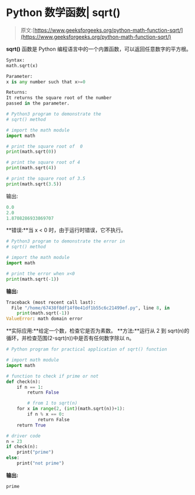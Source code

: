 # Python 数学函数| sqrt()

> 原文:[https://www.geeksforgeeks.org/python-math-function-sqrt/](https://www.geeksforgeeks.org/python-math-function-sqrt/)

**sqrt()** 函数是 Python 编程语言中的一个内置函数，可以返回任意数字的平方根。

```py
Syntax:
math.sqrt(x)

Parameter: 
x is any number such that x>=0 

Returns:
It returns the square root of the number 
passed in the parameter. 
```

```py
# Python3 program to demonstrate the 
# sqrt() method 

# import the math module 
import math 

# print the square root of  0 
print(math.sqrt(0)) 

# print the square root of 4
print(math.sqrt(4)) 

# print the square root of 3.5
print(math.sqrt(3.5)) 
```

输出:

```py
0.0
2.0
1.8708286933869707

```

**错误:**当 x < 0 时，由于运行时错误，它不执行。

```py
# Python3 program to demonstrate the error in 
# sqrt() method 

# import the math module 
import math 

# print the error when x<0 
print(math.sqrt(-1)) 
```

**输出:**

```py
Traceback (most recent call last):
  File "/home/67438f8df14f0e41df1b55c6c21499ef.py", line 8, in 
    print(math.sqrt(-1)) 
ValueError: math domain error

```

**实际应用:**给定一个数，检查它是否为素数。
**方法:**运行从 2 到 sqrt(n)的循环，并检查范围(2-sqrt(n))中是否有任何数字除以 n。

```py
# Python program for practical application of sqrt() function

# import math module
import math

# function to check if prime or not 
def check(n):
    if n == 1:
        return False

        # from 1 to sqrt(n) 
    for x in range(2, (int)(math.sqrt(n))+1):
        if n % x == 0:
            return False 
    return True

# driver code
n = 23
if check(n):
    print("prime") 
else:
    print("not prime")
```

**输出:**

```py
prime

```